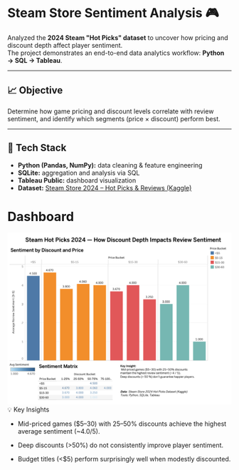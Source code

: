 # Steam Store Sentiment Analysis 🎮

Analyzed the **2024 Steam "Hot Picks" dataset** to uncover how pricing and discount depth affect player sentiment.  
The project demonstrates an end-to-end data analytics workflow: **Python → SQL → Tableau**.

---

## 📈 Objective
Determine how game pricing and discount levels correlate with review sentiment, and identify which segments (price × discount) perform best.

---

## 🧰 Tech Stack
- **Python (Pandas, NumPy):** data cleaning & feature engineering  
- **SQLite:** aggregation and analysis via SQL  
- **Tableau Public:** dashboard visualization  
- **Dataset:** [Steam Store 2024 – Hot Picks & Reviews (Kaggle)](https://www.kaggle.com/datasets/kanchana1990/steam-store-2024-hot-picks-and-reviews)
# Dashboard
![Dashboard](dashboard.png) 
💡 Key Insights

- Mid-priced games ($5–30) with 25–50% discounts achieve the highest average sentiment (~4.0/5).

- Deep discounts (>50%) do not consistently improve player sentiment.

- Budget titles (<$5) perform surprisingly well when modestly discounted.
